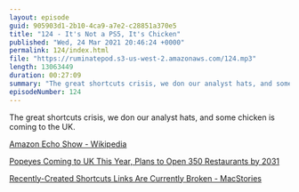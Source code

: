 ```yaml
---
layout: episode
guid: 905903d1-2b10-4ca9-a7e2-c28851a370e5
title: "124 - It's Not a PS5, It's Chicken"
published: "Wed, 24 Mar 2021 20:46:24 +0000"
permalink: 124/index.html
file: "https://ruminatepod.s3-us-west-2.amazonaws.com/124.mp3"
length: 13063449
duration: 00:27:09
summary: "The great shortcuts crisis, we don our analyst hats, and some chicken is coming to the UK."
episodeNumber: 124
---
```


The great shortcuts crisis, we don our analyst hats, and some chicken is coming to the UK.

[Amazon Echo Show - Wikipedia](https://en.wikipedia.org/wiki/Amazon_Echo_Show)

[Popeyes Coming to UK This Year, Plans to Open 350 Restaurants by 2031](https://www.businessinsider.com/popeyes-uk-restaurant-fast-food-fried-chicken-england-sandwich-rbi-2021-3?r=US&IR=T)

[Recently-Created Shortcuts Links Are Currently Broken - MacStories](https://www.macstories.net/news/recently-created-shortcuts-links-are-currently-broken/)
